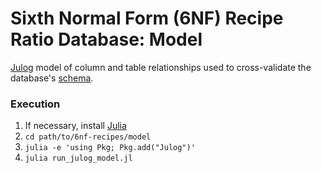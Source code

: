 # Sixth Normal Form (6NF) Recipe Ratio Database: Model

[Julog](https://github.com/ztangent/Julog.jl) model of column and table relationships used to cross-validate the database's [schema](https://github.com/jagrafft/6nf-recipes#schema).

### Execution
1. If necessary, install [Julia](https://julialang.org/)
1. `cd path/to/6nf-recipes/model`
1. `julia -e 'using Pkg; Pkg.add("Julog")'`
1. `julia run_julog_model.jl`
